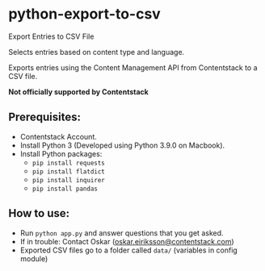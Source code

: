 # python-export-to-csv
Export Entries to CSV File

Selects entries based on content type and language.

Exports entries using the Content Management API from Contentstack to a CSV file.

**Not officially supported by Contentstack**

## Prerequisites:
* Contentstack Account.
* Install Python 3 (Developed using Python 3.9.0 on Macbook).
* Install Python packages:
  * `pip install requests`
  * `pip install flatdict`
  * `pip install inquirer`
  * `pip install pandas`

## How to use:
* Run `python app.py` and answer questions that you get asked.
* If in trouble: Contact Oskar (oskar.eiriksson@contentstack.com)
* Exported CSV files go to a folder called `data/` (variables in config module)
